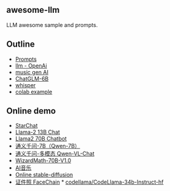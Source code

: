 ## awesome-llm

LLM awesome sample and prompts.


## Outline

* [Prompts](./prompts)
* [llm - OpenAi](./llm)
* [music gen AI](./music-gen)
* [ChatGLM-6B](./ChatGLM2-6B)
* [whisper](./whisper)
* [colab example](./colab)

## Online demo

* [StarChat](https://huggingface.co/spaces/HuggingFaceH4/starchat-playground)
* [Llama-2 13B Chat](https://huggingface.co/spaces/huggingface-projects/llama-2-13b-chat)
* [Llama2 70B Chatbot](https://huggingface.co/spaces/ysharma/Explore_llamav2_with_TGI)
* [通义千问-7B（Qwen-7B）](https://modelscope.cn/studios/qwen/Qwen-7B-Chat-Demo/summary/)
* [通义千问-多模态 Qwen-VL-Chat](https://modelscope.cn/studios/qwen/Qwen-VL-Chat-Demo/summary)
* [WizardMath-70B-V1.0](http://47.103.63.15:50083/)
* [AI音乐](https://www.suno.ai/)
* [Online stable-diffusion](https://clipdrop.co/stable-diffusion)
* [证件照 FaceChain](https://huggingface.co/spaces/modelscope/FaceChain)
* [codellama/CodeLlama-34b-Instruct-hf](https://labs.perplexity.ai/?utm_content=first_codellama&s=u&utm_source=twitter&utm_campaign=labs)

